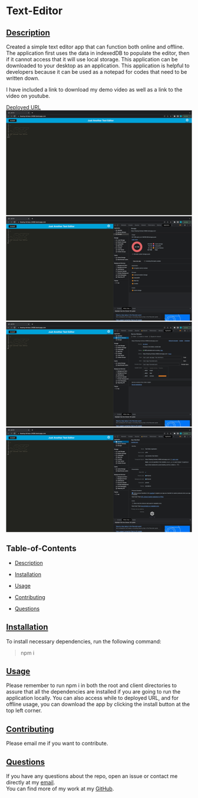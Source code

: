 # Text-Editor

##

## [Description](#table-of-contents)

Created a simple text editor app that can function both online and offline. The application first uses the data in indexedDB to populate the editor, then if it cannot access that it will use local storage. This application can be downloaded to your desktop as an application. This application is helpful to developers because it can be used as a notepad for codes that need to be written down.

I have included a link to download my demo video as well as a link to the video on youtube.

[Deployed URL](https://thawing-fortress-24698.herokuapp.com/)
![Screenshot](https://github.com/rramosx11/Text-Editor/blob/main/assets/images/Screen%20Shot%202022-10-14%20at%204.24.13%20AM.png)
![Screenshot](https://github.com/rramosx11/Text-Editor/blob/main/assets/images/Screen%20Shot%202022-10-14%20at%204.24.33%20AM.png)
![Screenshot](https://github.com/rramosx11/Text-Editor/blob/main/assets/images/Screen%20Shot%202022-10-14%20at%204.24.48%20AM.png)
![Screenshot](https://github.com/rramosx11/Text-Editor/blob/main/assets/images/Screen%20Shot%202022-10-14%20at%204.24.52%20AM.png)

## Table-of-Contents

- [Description](#description)
- [Installation](#installation)
- [Usage](#usage)

- [Contributing](#contributing)
- [Questions](#questions)

## [Installation](#table-of-contents)

To install necessary dependencies, run the following command:<br>

> npm i

## [Usage](#table-of-contents)

Please remember to run npm i in both the root and client directories to assure that all the dependencies are installed if you are going to run the application locally. You can also access while to deployed URL, and for offline usage, you can download the app by clicking the install button at the top left corner.

## [Contributing](#table-of-contents)

Please email me if you want to contribute.

## [Questions](#table-of-contents)

If you have any questions about the repo, open an issue or contact me directly at my [email](mailto:rodolforamosd11@gmail.com).<br>
You can find more of my work at my [GitHub](https://github.com/rramosx11).

